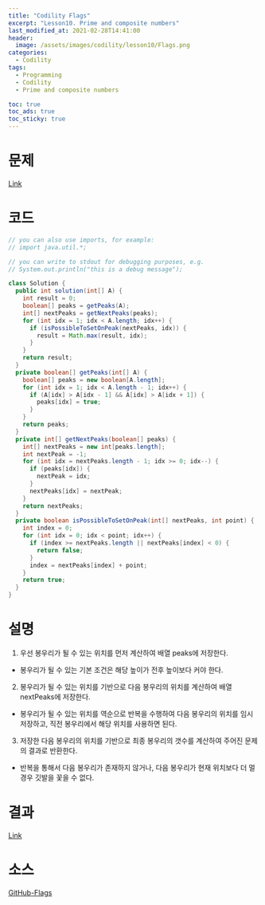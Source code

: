 ```yaml
---
title: "Codility Flags"
excerpt: "Lesson10. Prime and composite numbers"
last_modified_at: 2021-02-28T14:41:00
header:
  image: /assets/images/codility/lesson10/Flags.png
categories:
  - Codility
tags:
  - Programming
  - Codility
  - Prime and composite numbers

toc: true
toc_ads: true
toc_sticky: true
---
```

# 문제
[Link](https://app.codility.com/programmers/lessons/10-prime_and_composite_numbers/flags/)

# 코드
```java
// you can also use imports, for example:
// import java.util.*;

// you can write to stdout for debugging purposes, e.g.
// System.out.println("this is a debug message");

class Solution {
  public int solution(int[] A) {
    int result = 0;
    boolean[] peaks = getPeaks(A);
    int[] nextPeaks = getNextPeaks(peaks);
    for (int idx = 1; idx < A.length; idx++) {
      if (isPossibleToSetOnPeak(nextPeaks, idx)) {
        result = Math.max(result, idx);
      }
    }
    return result;
  }
  private boolean[] getPeaks(int[] A) {
    boolean[] peaks = new boolean[A.length];
    for (int idx = 1; idx < A.length - 1; idx++) {
      if (A[idx] > A[idx - 1] && A[idx] > A[idx + 1]) {
        peaks[idx] = true;
      }
    }
    return peaks;
  }
  private int[] getNextPeaks(boolean[] peaks) {
    int[] nextPeaks = new int[peaks.length];
    int nextPeak = -1;
    for (int idx = nextPeaks.length - 1; idx >= 0; idx--) {
      if (peaks[idx]) {
        nextPeak = idx;
      }
      nextPeaks[idx] = nextPeak;
    }
    return nextPeaks;
  }
  private boolean isPossibleToSetOnPeak(int[] nextPeaks, int point) {
    int index = 0;
    for (int idx = 0; idx < point; idx++) {
      if (index >= nextPeaks.length || nextPeaks[index] < 0) {
        return false;
      }
      index = nextPeaks[index] + point;
    }
    return true;
  }
}
```

# 설명
1. 우선 봉우리가 될 수 있는 위치를 먼저 계산하여 배열 peaks에 저장한다.
  - 봉우리가 될 수 있는 기본 조건은 해당 높이가 전후 높이보다 커야 한다.
2. 봉우리가 될 수 있는 위치를 기반으로 다음 봉우리의 위치를 계산하여 배열 nextPeaks에 저장한다.
  - 봉우리가 될 수 있는 위치를 역순으로 반복을 수행하여 다음 봉우리의 위치를 임시 저장하고, 직전 봉우리에서 해당 위치를 사용하면 된다.
3. 저장한 다음 봉우리의 위치를 기반으로 최종 봉우리의 갯수를 계산하여 주어진 문제의 결과로 반환한다.
  - 반복을 통해서 다음 봉우리가 존재하지 않거나, 다음 봉우리가 현재 위치보다 더 멀 경우 깃발을 꽃을 수 없다.

# 결과
[Link](https://app.codility.com/demo/results/training7WKQU7-RPG/)

# 소스
[GitHub-Flags](https://github.com/GracefulSoul/Sample/blob/master/src/main/java/gracefulsoul/codility/lesson10/Flags.java)
